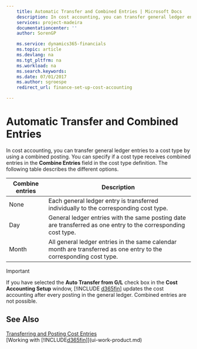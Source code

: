 ```yaml
---
    title: Automatic Transfer and Combined Entries | Microsoft Docs
    description: In cost accounting, you can transfer general ledger entries to a cost type by using a combined posting. You can specify if a cost type receives combined entries in the **Combine Entries** field in the cost type definition. The following table describes the different options.
    services: project-madeira
    documentationcenter: ''
    author: SorenGP

    ms.service: dynamics365-financials
    ms.topic: article
    ms.devlang: na
    ms.tgt_pltfrm: na
    ms.workload: na
    ms.search.keywords:
    ms.date: 07/01/2017
    ms.author: sgroespe
    redirect_url: finance-set-up-cost-accounting

---
```

# Automatic Transfer and Combined Entries
In cost accounting, you can transfer general ledger entries to a cost type by using a combined posting. You can specify if a cost type receives combined entries in the **Combine Entries** field in the cost type definition. The following table describes the different options.  

|Combine entries|Description|  
|---------------------|-----------------|  
|None|Each general ledger entry is transferred individually to the corresponding cost type.|  
|Day|General ledger entries with the same posting date are transferred as one entry to the corresponding cost type.|  
|Month|All general ledger entries in the same calendar month are transferred as one entry to the corresponding cost type.|  

> [!IMPORTANT]
>  If you have selected the **Auto Transfer from G/L** check box in the **Cost Accounting Setup** window, [!INCLUDE [d365fin](includes/d365fin_md.md)] updates the cost accounting after every posting in the general ledger. Combined entries are not possible.  

## See Also  
[Transferring and Posting Cost Entries](finance-transfer-and-post-cost-entries.md)   
[Working with [!INCLUDE[d365fin](includes/d365fin_md.md)]](ui-work-product.md)
